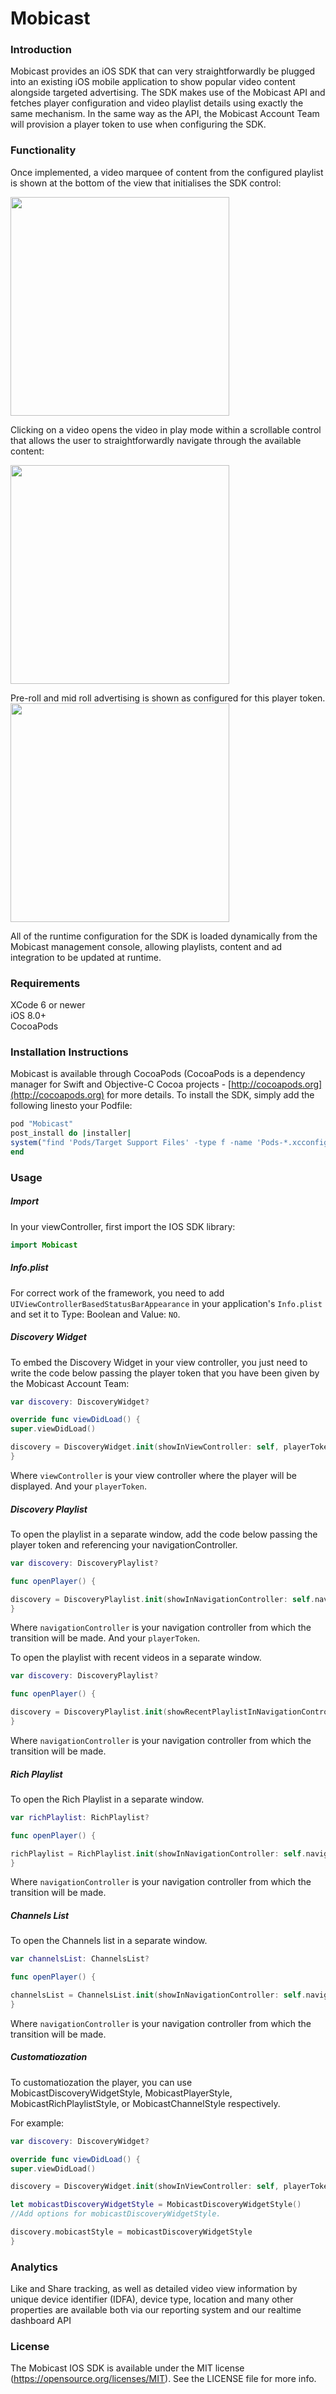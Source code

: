 # Mobicast

### Introduction
Mobicast provides an iOS SDK that can very straightforwardly be plugged into an existing iOS mobile application to show popular video content alongside targeted advertising. The SDK makes use of the Mobicast API and fetches player configuration and video playlist details using exactly the same mechanism.  In the same way as the API, the Mobicast Account Team will provision a player token to use when configuring the SDK.

### Functionality
Once implemented, a video marquee of content from the configured playlist is shown at the bottom of the view that initialises the SDK control:

<img src="https://media-api.atlassian.io/file/68cbd6ee-d085-430d-8303-2f659b854e3e/image?mode=full-fit&client=97cd3ed9-999a-4470-bc0f-e348dd28368c&token=eyJhbGciOiJIUzI1NiJ9.eyJpc3MiOiI5N2NkM2VkOS05OTlhLTQ0NzAtYmMwZi1lMzQ4ZGQyODM2OGMiLCJhY2Nlc3MiOnsidXJuOmZpbGVzdG9yZTpmaWxlOjY4Y2JkNmVlLWQwODUtNDMwZC04MzAzLTJmNjU5Yjg1NGUzZSI6WyJyZWFkIl19LCJleHAiOjE1MDMwNDcyNTgsIm5iZiI6MTUwMzA0Mzg5OH0.0sxUiOKCXpt4C8Zq9m8i6b67qVC2KVdctswStSPPD98" width="350">

Clicking on a video opens the video in play mode within a scrollable control that allows the user to straightforwardly navigate through the available content:

<img src="https://media-api.atlassian.io/file/019d621e-9774-499d-8028-ebcdd3399f0a/image?mode=full-fit&client=97cd3ed9-999a-4470-bc0f-e348dd28368c&token=eyJhbGciOiJIUzI1NiJ9.eyJpc3MiOiI5N2NkM2VkOS05OTlhLTQ0NzAtYmMwZi1lMzQ4ZGQyODM2OGMiLCJhY2Nlc3MiOnsidXJuOmZpbGVzdG9yZTpmaWxlOjAxOWQ2MjFlLTk3NzQtNDk5ZC04MDI4LWViY2RkMzM5OWYwYSI6WyJyZWFkIl19LCJleHAiOjE1MDMwNDcyMTYsIm5iZiI6MTUwMzA0Mzg1Nn0.uaCuRIHWbEhqErNAGgoQo5wFeU7UxU-R2SCY-7GmGC8" width="350">

Pre-roll and mid roll advertising is shown as configured for this player token.
<img src="https://media-api.atlassian.io/file/23a46838-a1c4-4c7d-9f58-8d2cf6ede9d9/image?mode=full-fit&client=97cd3ed9-999a-4470-bc0f-e348dd28368c&token=eyJhbGciOiJIUzI1NiJ9.eyJpc3MiOiI5N2NkM2VkOS05OTlhLTQ0NzAtYmMwZi1lMzQ4ZGQyODM2OGMiLCJhY2Nlc3MiOnsidXJuOmZpbGVzdG9yZTpmaWxlOjIzYTQ2ODM4LWExYzQtNGM3ZC05ZjU4LThkMmNmNmVkZTlkOSI6WyJyZWFkIl19LCJleHAiOjE1MDMwNDcyODQsIm5iZiI6MTUwMzA0MzkyNH0.30uKjnHtork9hkEXzci60zqOKOxJfFlpwAES4vmunLM" width="350">

All of the runtime configuration for the SDK is loaded dynamically from the Mobicast management console, allowing playlists, content and ad integration to be updated at runtime.

### Requirements

XCode 6 or newer  
iOS 8.0+  
CocoaPods  

### Installation Instructions

Mobicast is available through CocoaPods (CocoaPods is a dependency manager for Swift and Objective-C Cocoa projects - [http://cocoapods.org](http://cocoapods.org) for more details. To install the SDK, simply add the following linesto your Podfile:

```ruby
pod "Mobicast"
post_install do |installer|
system("find 'Pods/Target Support Files' -type f -name 'Pods-*.xcconfig' -exec sed -i '' -e 's/-framework \"FBAudienceNetwork\"//g' {} +")
end
```

### Usage

##### Import
In your viewController, first import the IOS SDK library:


```swift
import Mobicast
```

##### Info.plist
For correct work of the framework, you need to add `UIViewControllerBasedStatusBarAppearance` in your application's `Info.plist` and set it to Type: Boolean and Value: `NO`.

##### Discovery Widget
To embed the Discovery Widget in your view controller, you just need to write the code below passing the player token that you have been given by the Mobicast Account Team:

```swift
var discovery: DiscoveryWidget?

override func viewDidLoad() {
super.viewDidLoad()

discovery = DiscoveryWidget.init(showInViewController: self, playerToken:"102")
}
```
Where `viewController` is your view controller where the player will be displayed. And your `playerToken`.

##### Discovery Playlist
To open the playlist in a separate window, add the code below passing the player token and referencing your navigationController.

```swift
var discovery: DiscoveryPlaylist?

func openPlayer() {

discovery = DiscoveryPlaylist.init(showInNavigationController: self.navigationController!, playerToken: "102")
}
```
Where `navigationController` is your navigation controller from which the transition will be made. And your `playerToken`.

To open the playlist with recent videos in a separate window.

```swift
var discovery: DiscoveryPlaylist?

func openPlayer() {

discovery = DiscoveryPlaylist.init(showRecentPlaylistInNavigationController: self.navigationController!)
}
```
Where `navigationController` is your navigation controller from which the transition will be made.

##### Rich Playlist
To open the Rich Playlist in a separate window.

```swift
var richPlaylist: RichPlaylist?

func openPlayer() {

richPlaylist = RichPlaylist.init(showInNavigationController: self.navigationController!)
}
```
Where `navigationController` is your navigation controller from which the transition will be made.

##### Channels List
To open the Channels list in a separate window.

```swift
var channelsList: ChannelsList?

func openPlayer() {

channelsList = ChannelsList.init(showInNavigationController: self.navigationController!)
}
```
Where `navigationController` is your navigation controller from which the transition will be made.

##### Customatiozation

To customatiozation the player, you can use MobicastDiscoveryWidgetStyle, MobicastPlayerStyle, MobicastRichPlaylistStyle, or MobicastChannelStyle respectively.

For example:

```swift
var discovery: DiscoveryWidget?

override func viewDidLoad() {
super.viewDidLoad()

discovery = DiscoveryWidget.init(showInViewController: self, playerToken:"102")

let mobicastDiscoveryWidgetStyle = MobicastDiscoveryWidgetStyle()
//Add options for mobicastDiscoveryWidgetStyle.

discovery.mobicastStyle = mobicastDiscoveryWidgetStyle
}
```

### Analytics

Like and Share tracking, as well as detailed video view information by unique device identifier (IDFA), device type, location and many other properties are available both via our reporting system and our realtime dashboard API

### License

The Mobicast IOS SDK is available under the MIT license (https://opensource.org/licenses/MIT). See the LICENSE file for more info.
